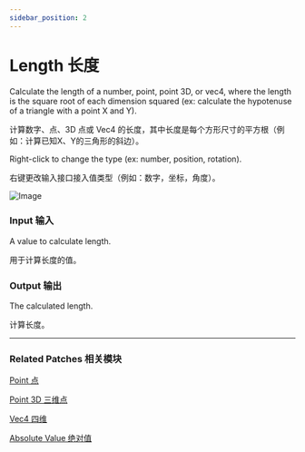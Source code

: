 ```yaml
---
sidebar_position: 2
---
```


# Length 长度

Calculate the length of a number, point, point 3D, or vec4, where the length is the square root of each dimension squared (ex: calculate the hypotenuse of a triangle with a point X and Y).

计算数字、点、3D 点或 Vec4 的长度，其中长度是每个方形尺寸的平方根（例如：计算已知X、Y的三角形的斜边）。

Right-click to change the type (ex: number, position, rotation).

右键更改输入接口接入值类型（例如：数字，坐标，角度）。

![Image](https://s3.us-west-2.amazonaws.com/secure.notion-static.com/6b09994d-70bf-4561-9ec3-0fff7a8e9385/Untitled.png?X-Amz-Algorithm=AWS4-HMAC-SHA256&X-Amz-Content-Sha256=UNSIGNED-PAYLOAD&X-Amz-Credential=AKIAT73L2G45EIPT3X45%2F20220602%2Fus-west-2%2Fs3%2Faws4_request&X-Amz-Date=20220602T174352Z&X-Amz-Expires=86400&X-Amz-Signature=e89031a313c9b087714b5132419f59ce17098f39d45c4981b54f957cc937c609&X-Amz-SignedHeaders=host&response-content-disposition=filename%20%3D%22Untitled.png%22&x-id=GetObject)

### Input 输入

A value to calculate length.

用于计算长度的值。

### Output 输出

The calculated length.

计算长度。

------

### Related Patches 相关模块

[Point 点](./../Utility/Point.md)

[Point 3D 三维点](./../Utility/Point%203D.md)

[Vec4 四维](./../Utility/Vec4.md)

[Absolute Value 绝对值](./Absolute%20Value.md)
